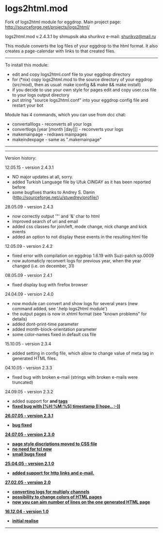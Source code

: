 # logs2html.mod

Fork of logs2html module for eggdrop. Main project page: http://sourceforge.net/projects/logs2html/

logs2html.mod v.2.4.3.1 by shmupsik aka shurikvz
e-mail: shurikvz@mail.ru

This module converts the log files of your eggdrop to the html format. It also creates a page-calendar with links to that created files.

*******************************************************************************
To install this module:
 - edit and copy logs2html.conf file to your eggdrop directory
 - for (*nix) copy logs2html.mod to the source directory of your eggdrop (src/mod), then as usual: make iconfig && make && make install)
 - if you decide to use your own style for pages edit and copy user.css file to your logs output directory
 - put string "source logs2html.conf" into your eggdrop config file and restart your bot

Module has 4 commands, which you can use from dcc chat:
 - convertalllogs			- reconverts all your logs
 - convertlogs [year [month [day]]]	- reconverts your logs
 - makemainpage				- redraws mainpages
 - makeindexpage			- same as ".makemainpage"
*******************************************************************************
*******************************************************************************
Version history:

12.05.15 - version 2.4.3.1
  - NO major updates at all, sorry.
  - added Turkish Language file by Ufuk CINGAY as it has been reported before
  - some bugfixes thanks to Andrey S. Danin (http://sourceforge.net/u/stuwdrey/profile/)


28.05.09 - version 2.4.3
  - now correctly output '"' and '&' char to html
  - improved search of uri and email
  - added css classes for join/left, mode change, nick change and kick events
  - added an option to not display these events in the resulting html file


12.05.09 - version 2.4.2
  - fixed error with compilation on eggdrop 1.6.19 with Suzi-patch sp.0009
  - now automaticly reconvert logs for previous year, when the year changed (i.e. on december, 31)


08.05.09 - version 2.4.1
  - fixed display bug with firefox browser


24.04.09 - version 2.4.0
  - now module can convert and show logs for several years (new command added, see '.help logs2html module')
  - the output pages is now in xhtml format (see "known problems" for details)
  - added dont-print-time parameter
  - added month-block-orientation parameter
  - some color-names fixed in default css file


15.10.05 - version 2.3.4
  - added setting in config file, which allow to change value of meta tag <META HTTP-EQUIV="Content-Type" CONTENT="text/html; charset=..."> in generated HTML files.


04.10.05 - version 2.3.3
  - fixed bug with broken e-mail (strings with broken e-mails were truncated)


 24.09.05 - version 2.3.2
  - added support for <B> and <U> tags
  - fixed bug with [%H:%M:%S] timestamp (I hope.. :-))


 26.07.05 - version 2.3.1
  - bug fixed


 24.07.05 - version 2.3.0
  - page style discriptions moved to CSS file
  - no need for tcl now
  - small bugs fixed


 25.04.05 - version 2.1.0
  - added support for http links and e-mail.


 27.02.05 - version 2.0
  - converting logs for multiply channels
  - possibility to change colors of HTML pages
  - now you can aim number of lines on the one generated HTML page


 16.12.04 - version 1.0
  - initial realise
*******************************************************************************